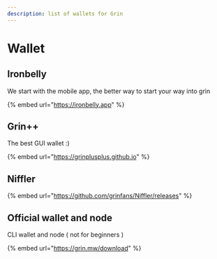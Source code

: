 ```yaml
---
description: list of wallets for Grin
---
```


# Wallet

## Ironbelly

We start with the mobile app, the better way to start your way into grin&#x20;

{% embed url="https://ironbelly.app" %}

## Grin++

The best GUI wallet :)

{% embed url="https://grinplusplus.github.io" %}

## Niffler

{% embed url="https://github.com/grinfans/Niffler/releases" %}

## Official wallet and node

CLI wallet and node ( not for beginners )

{% embed url="https://grin.mw/download" %}

